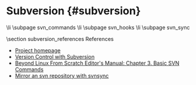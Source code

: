 
Subversion    {#subversion}
==========

\li \subpage svn_commands
\li \subpage svn_hooks
\li \subpage svn_sync

\section subversion_references References

  * [Project homepage](http://subversion.apache.org)
  * [Version Control with Subversion](http://svnbook.red-bean.com)
  * [Beyond Linux From Scratch Editor's Manual: Chapter 3. Basic SVN Commands](http://www.linuxfromscratch.org/blfs/edguide/chapter03.html)
  * [Mirror an svn repository with svnsync](http://www.kirkdesigns.co.uk/mirror-svn-repository-svnsync)
